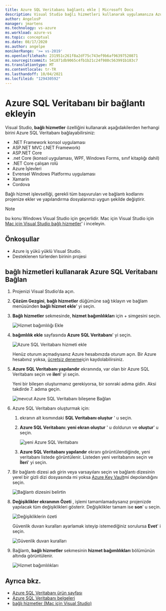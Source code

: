 ```yaml
---
title: Azure SQL Veritabanı bağlantı ekle | Microsoft Docs
description: Visual Studio bağlı hizmetleri kullanarak uygulamanıza Azure SQL Veritabanı bağlantı ekleme
author: AngelosP
manager: jmartens
ms.technology: vs-azure
ms.workload: azure-vs
ms.topic: conceptual
ms.date: 08/17/2020
ms.author: angelpe
monikerRange: '>= vs-2019'
ms.openlocfilehash: 231951c261f8a2df75c743ef9b6af96397520871
ms.sourcegitcommit: 541871db9065c4fb1b21c24f980c563991b183c7
ms.translationtype: MT
ms.contentlocale: tr-TR
ms.lasthandoff: 10/04/2021
ms.locfileid: "129430592"
---
```

# <a name="add-a-connection-to-azure-sql-database"></a>Azure SQL Veritabanı bir bağlantı ekleyin

Visual Studio, **bağlı hizmetler** özelliğini kullanarak aşağıdakilerden herhangi birini Azure SQL Veritabanı bağlayabilirsiniz:

- .NET Framework konsol uygulaması
- ASP.NET MVC (.NET Framework) 
- ASP.NET Core
- .net Core (konsol uygulaması, WPF, Windows Forms, sınıf kitaplığı dahil)
- .NET Core çalışan rolü
- Azure İşlevleri
- Evrensel Windows Platformu uygulaması
- Xamarin
- Cordova

Bağlı hizmet işlevselliği, gerekli tüm başvuruları ve bağlantı kodlarını projenize ekler ve yapılandırma dosyalarınızı uygun şekilde değiştirir.

> [!NOTE]
> bu konu Windows Visual Studio için geçerlidir. Mac için Visual Studio için [Mac için Visual Studio bağlı hizmetler](/visualstudio/mac/connected-services)' i inceleyin.
## <a name="prerequisites"></a>Önkoşullar

- Azure iş yükü yüklü Visual Studio.
- Desteklenen türlerden birinin projesi

## <a name="connect-to-azure-sql-database-using-connected-services"></a>bağlı hizmetleri kullanarak Azure SQL Veritabanı Bağlan

1. Projenizi Visual Studio’da açın.

1. **Çözüm Gezgini**, **bağlı hizmetler** düğümüne sağ tıklayın ve bağlam menüsünden **bağlı hizmet ekle**' yi seçin.

1. **Bağlı hizmetler** sekmesinde, **hizmet bağımlılıkları** için + simgesini seçin.

    ![Hizmet bağımlılığı Ekle](./media/vs-azure-tools-connected-services-storage/vs-2019/connected-services-tab.png)

1. **bağımlılık ekle** sayfasında **Azure SQL Veritabanı**' yi seçin.

    ![Azure SQL Veritabanı hizmeti ekle](./media/azure-sql-database-add-connected-service/azure-sql-database.png)

    Henüz oturum açmadıysanız Azure hesabınızda oturum açın. Bir Azure hesabınız yoksa, [ücretsiz deneme](https://azure.microsoft.com/free/)için kaydolabilirsiniz.

1. **Azure SQL Veritabanı yapılandır** ekranında, var olan bir Azure SQL Veritabanı seçin ve **ileri**' yi seçin.

    Yeni bir bileşen oluşturmanız gerekiyorsa, bir sonraki adıma gidin. Aksi takdirde 7. adıma geçin.

    ![mevcut Azure SQL Veritabanı bileşene Bağlan](./media/azure-sql-database-add-connected-service/created-azure-sql-database.png)

1. Azure SQL Veritabanı oluşturmak için:

   1. ekranın alt kısmındaki **SQL Veritabanı oluştur** ' u seçin.

   1. **Azure SQL Veritabanı: yeni ekran oluştur** ' u doldurun ve **oluştur**' u seçin.

       ![yeni Azure SQL Veritabanı](./media/azure-sql-database-add-connected-service/create-new-azure-sql-database.png)

   1. **Azure SQL Veritabanı yapılandır** ekranı görüntülendiğinde, yeni veritabanı listede görüntülenir. Listeden yeni veritabanını seçin ve **İleri**' yi seçin.

1. Bir bağlantı dizesi adı girin veya varsayılanı seçin ve bağlantı dizesinin yerel bir gizli dizi dosyasında mi yoksa [Azure Key Vault](/azure/key-vault)mi depolandığını seçin.

   ![Bağlantı dizesini belirtin](./media/azure-sql-database-add-connected-service/connection-string.png)

1. **Değişiklikler ekranının Özeti** , işlemi tamamlamadıysanız projenizde yapılacak tüm değişiklikleri gösterir. Değişiklikler tamam ise **son**' u seçin.

   ![Değişikliklerin özeti](./media/azure-sql-database-add-connected-service/summary-of-changes.png)

   Güvenlik duvarı kuralları ayarlamak isteyip istemediğiniz sorulursa **Evet**' i seçin.

   ![Güvenlik duvarı kuralları](./media/azure-sql-database-add-connected-service/firewall-rules.png)

1. Bağlantı, **bağlı hizmetler** sekmesinin **hizmet bağımlılıkları** bölümünün altında görüntülenir.

   ![Hizmet bağımlılıkları](./media/azure-sql-database-add-connected-service/service-dependencies-after.png)

## <a name="see-also"></a>Ayrıca bkz.

- [Azure SQL Veritabanı ürün sayfası](https://azure.microsoft.com/services/sql-database/)
- [Azure SQL Veritabanı belgeleri](/azure/azure-sql/database/)
- [bağlı hizmetler (Mac için Visual Studio)](/visualstudio/mac/connected-services)
